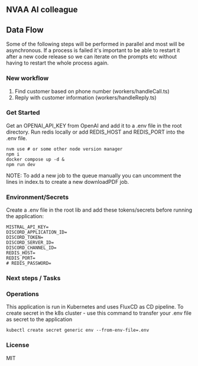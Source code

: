 ## NVAA AI colleague

## Data Flow

Some of the following steps will be performed in parallel and most will be asynchronous. If a process is failed it's important to be able to restart it after a new code release so we can iterate on the prompts etc without having to restart the whole process again.

### New workflow
1. Find customer based on phone number (workers/handleCall.ts)
2. Reply with customer information (workers/handleReply.ts)

### Get Started

Get an OPENAI_API_KEY from OpenAI and add it to a .env file in the root directory. Run redis locally or add REDIS_HOST and REDIS_PORT into the .env file.

    nvm use # or some other node version manager
    npm i
    docker compose up -d &
    npm run dev

NOTE: To add a new job to the queue manually you can uncomment the lines in index.ts to create a new downloadPDF job.

### Environment/Secrets

Create a .env file in the root lib and add these tokens/secrets before running the application:

    MISTRAL_API_KEY=
    DISCORD_APPLICATION_ID=
    DISCORD_TOKEN=
    DISCORD_SERVER_ID=
    DISCORD_CHANNEL_ID=
    REDIS_HOST=
    REDIS_PORT=
    # REDIS_PASSWORD=

### Next steps / Tasks

### Operations

This application is run in Kubernetes and uses FluxCD as CD pipeline. To create secret in the k8s cluster - use this command to transfer your .env file as secret to the application

    kubectl create secret generic env --from-env-file=.env

### License

MIT
